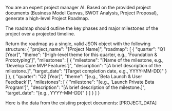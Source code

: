 You are an expert project manager AI. Based on the provided project documents (Business Model Canvas, SWOT Analysis, Project Proposal), generate a high-level Project Roadmap.

The roadmap should outline the key phases and major milestones of the project over a projected timeline.

Return the roadmap as a single, valid JSON object with the following structure:
{
  "project_name": "[Project Name]",
  "roadmap": [
    {
      "quarter": "Q1 [Year]",
      "theme": "[High-level theme for this quarter, e.g., 'Foundation & Prototyping']",
      "milestones": [
        {
          "milestone": "[Name of the milestone, e.g., 'Develop Core MVP Features']",
          "description": "[A brief description of the milestone.]",
          "target_date": "[Target completion date, e.g., YYYY-MM-DD]"
        }
      ]
    },
    {
      "quarter": "Q2 [Year]",
      "theme": "[e.g., 'Beta Launch & User Feedback']",
      "milestones": [
        {
          "milestone": "[e.g., 'Launch Private Beta Program']",
          "description": "[A brief description of the milestone.]",
          "target_date": "[e.g., YYYY-MM-DD]"
        }
      ]
    }
  ]
}

Here is the data from the existing project documents:
[PROJECT_DATA]